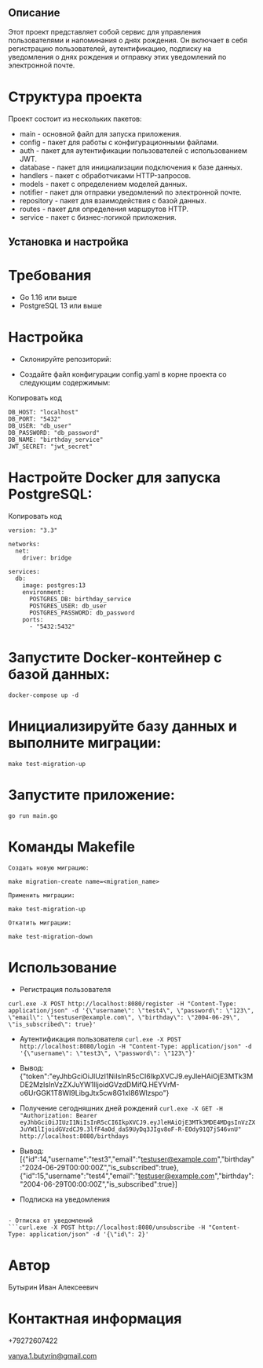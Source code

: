 ## Описание
Этот проект представляет собой сервис для управления пользователями и напоминания о днях рождения. 
Он включает в себя регистрацию пользователей, аутентификацию, подписку на уведомления о днях рождения 
и отправку этих уведомлений по электронной почте.

# Структура проекта
Проект состоит из нескольких пакетов:

- main - основной файл для запуска приложения.
- config - пакет для работы с конфигурационными файлами.
- auth - пакет для аутентификации пользователей с использованием JWT.
- database - пакет для инициализации подключения к базе данных.
- handlers - пакет с обработчиками HTTP-запросов.
- models - пакет с определением моделей данных.
- notifier - пакет для отправки уведомлений по электронной почте.
- repository - пакет для взаимодействия с базой данных.
- routes - пакет для определения маршрутов HTTP.
- service - пакет с бизнес-логикой приложения.

## Установка и настройка
# Требования
- Go 1.16 или выше
- PostgreSQL 13 или выше
# Настройка
- Склонируйте репозиторий:

- Создайте файл конфигурации config.yaml в корне проекта со следующим содержимым:

Копировать код 

```
DB_HOST: "localhost"
DB_PORT: "5432"
DB_USER: "db_user"
DB_PASSWORD: "db_password"
DB_NAME: "birthday_service"
JWT_SECRET: "jwt_secret"

```

# Настройте Docker для запуска PostgreSQL:

Копировать код

```
version: "3.3"

networks:
  net:
    driver: bridge

services:
  db:
    image: postgres:13
    environment:
      POSTGRES_DB: birthday_service
      POSTGRES_USER: db_user
      POSTGRES_PASSWORD: db_password
    ports:
      - "5432:5432"
```

# Запустите Docker-контейнер с базой данных:

```docker-compose up -d```

# Инициализируйте базу данных и выполните миграции:

```make test-migration-up```

# Запустите приложение:

```go run main.go```

# Команды Makefile
```
Создать новую миграцию:

make migration-create name=<migration_name>

Применить миграции:

make test-migration-up

Откатить миграции:

make test-migration-down
```

# Использование
- Регистрация пользователя

```curl.exe -X POST http://localhost:8080/register -H "Content-Type: application/json" -d '{\"username\": \"test4\", \"password\": \"123\", \"email\": \"testuser@example.com\", \"birthday\": \"2004-06-29\", \"is_subscribed\": true}'```

- Аутентификация пользователя
  ```curl.exe -X POST http://localhost:8080/login -H "Content-Type: application/json" -d '{\"username\": \"test3\", \"password\": \"123\"}' ```    

- Вывод: {"token":"eyJhbGciOiJIUzI1NiIsInR5cCI6IkpXVCJ9.eyJleHAiOjE3MTk3MDE2MzIsInVzZXJuYW1lIjoidGVzdDMifQ.HEYVrM-o6UrGGK1T8WI9LibgJtx5cw8G1xI86Wlzspo"}


- Получение сегодняшних дней рождений
  ```curl.exe -X GET -H "Authorization: Bearer eyJhbGciOiJIUzI1NiIsInR5cCI6IkpXVCJ9.eyJleHAiOjE3MTk3MDE4MDgsInVzZXJuYW1lIjoidGVzdCJ9.3lfF4aOd_daS9UyDq3JIgv8oF-R-EOdy91Q7jS46vnU" http://localhost:8080/birthdays```
- Вывод:  [{"id":14,"username":"test3","email":"testuser@example.com","birthday":"2024-06-29T00:00:00Z","is_subscribed":true},{"id":15,"username":"test4","email":"testuser@example.com","birthday":"2004-06-29T00:00:00Z","is_subscribed":true}]

- Подписка на уведомления
  ```PS C:\Users\pgs22\GolandProjects\rutube> curl.exe -X POST http://localhost:8080/subscribe -H "Content-Type: application/json" -d '{\"id\": 2}'
```
- Отписка от уведомлений
```curl.exe -X POST http://localhost:8080/unsubscribe -H "Content-Type: application/json" -d '{\"id\": 2}'
```

#  Автор
Бутырин Иван Алексеевич
# Контактная информация
+79272607422

vanya.1.butyrin@gmail.com
